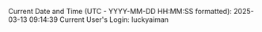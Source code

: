 Current Date and Time (UTC - YYYY-MM-DD HH:MM:SS formatted): 2025-03-13 09:14:39
Current User's Login: luckyaiman
